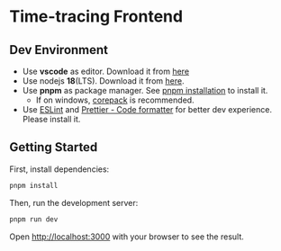 # Time-tracing Frontend

## Dev Environment

- Use **vscode** as editor. Download it from [here](https://code.visualstudio.com/download)
- Use nodejs **18**(LTS). Download it from [here](https://nodejs.org/en/download/).
- Use **pnpm** as package manager. See [pnpm installation](https://pnpm.io/installation) to install it.
  - If on windows, [corepack](https://pnpm.io/installation#using-corepack) is recommended.
- Use [ESLint](https://marketplace.visualstudio.com/items?itemName=dbaeumer.vscode-eslint) and [Prettier - Code formatter](https://marketplace.visualstudio.com/items?itemName=esbenp.prettier-vscode) for better dev experience. Please install it.

## Getting Started

First, install dependencies:

```bash
pnpm install
```

Then, run the development server:

```bash
pnpm run dev
```

Open [http://localhost:3000](http://localhost:3000) with your browser to see the result.
